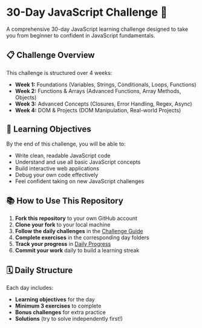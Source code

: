 # 30-Day JavaScript Challenge 🚀

A comprehensive 30-day JavaScript learning challenge designed to take you from beginner to confident in JavaScript fundamentals.

## 📋 Challenge Overview

This challenge is structured over 4 weeks:
- **Week 1:** Foundations (Variables, Strings, Conditionals, Loops, Functions)
- **Week 2:** Functions & Arrays (Advanced Functions, Array Methods, Objects)
- **Week 3:** Advanced Concepts (Closures, Error Handling, Regex, Async)
- **Week 4:** DOM & Projects (DOM Manipulation, Real-world Projects)

## 🎯 Learning Objectives

By the end of this challenge, you will be able to:
- Write clean, readable JavaScript code
- Understand and use all basic JavaScript concepts
- Build interactive web applications
- Debug your own code effectively
- Feel confident taking on new JavaScript challenges

## 📚 How to Use This Repository

1. **Fork this repository** to your own GitHub account
2. **Clone your fork** to your local machine
3. **Follow the daily challenges** in the [Challenge Guide](docs/CHALLENGE_GUIDE.md)
4. **Complete exercises** in the corresponding day folders
5. **Track your progress** in [Daily Progress](docs/DAILY_PROGRESS.md)
6. **Commit your work** daily to build a learning streak

## 🗓️ Daily Structure

Each day includes:
- **Learning objectives** for the day
- **Minimum 3 exercises** to complete
- **Bonus challenges** for extra practice
- **Solutions** (try to solve independently first!)
